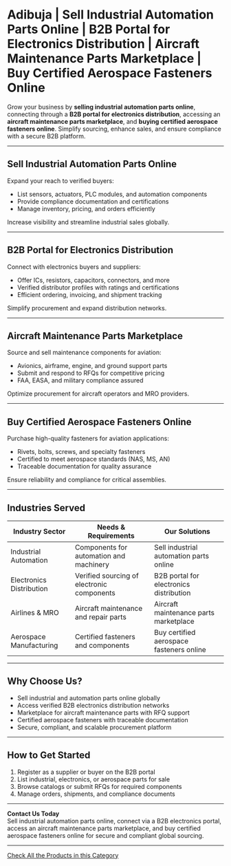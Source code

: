 # Adibuja | Sell Industrial Automation Parts Online | B2B Portal for Electronics Distribution | Aircraft Maintenance Parts Marketplace | Buy Certified Aerospace Fasteners Online

Grow your business by **selling industrial automation parts online**, connecting through a **B2B portal for electronics distribution**, accessing an **aircraft maintenance parts marketplace**, and **buying certified aerospace fasteners online**. Simplify sourcing, enhance sales, and ensure compliance with a secure B2B platform.

---

## Sell Industrial Automation Parts Online

Expand your reach to verified buyers:

- List sensors, actuators, PLC modules, and automation components  
- Provide compliance documentation and certifications  
- Manage inventory, pricing, and orders efficiently  

Increase visibility and streamline industrial sales globally.

---

## B2B Portal for Electronics Distribution

Connect with electronics buyers and suppliers:

- Offer ICs, resistors, capacitors, connectors, and more  
- Verified distributor profiles with ratings and certifications  
- Efficient ordering, invoicing, and shipment tracking  

Simplify procurement and expand distribution networks.

---

## Aircraft Maintenance Parts Marketplace

Source and sell maintenance components for aviation:

- Avionics, airframe, engine, and ground support parts  
- Submit and respond to RFQs for competitive pricing  
- FAA, EASA, and military compliance assured  

Optimize procurement for aircraft operators and MRO providers.

---

## Buy Certified Aerospace Fasteners Online

Purchase high-quality fasteners for aviation applications:

- Rivets, bolts, screws, and specialty fasteners  
- Certified to meet aerospace standards (NAS, MS, AN)  
- Traceable documentation for quality assurance  

Ensure reliability and compliance for critical assemblies.

---

## Industries Served

| Industry Sector          | Needs & Requirements                              | Our Solutions                                     |
|--------------------------|--------------------------------------------------|--------------------------------------------------|
| Industrial Automation    | Components for automation and machinery          | Sell industrial automation parts online         |
| Electronics Distribution | Verified sourcing of electronic components       | B2B portal for electronics distribution         |
| Airlines & MRO           | Aircraft maintenance and repair parts            | Aircraft maintenance parts marketplace          |
| Aerospace Manufacturing  | Certified fasteners and components               | Buy certified aerospace fasteners online       |

---

## Why Choose Us?

- Sell industrial and automation parts online globally  
- Access verified B2B electronics distribution networks  
- Marketplace for aircraft maintenance parts with RFQ support  
- Certified aerospace fasteners with traceable documentation  
- Secure, compliant, and scalable procurement platform  

---

## How to Get Started

1. Register as a supplier or buyer on the B2B portal  
2. List industrial, electronics, or aerospace parts for sale  
3. Browse catalogs or submit RFQs for required components  
4. Manage orders, shipments, and compliance documents  

---

**Contact Us Today**  
Sell industrial automation parts online, connect via a B2B electronics portal, access an aircraft maintenance parts marketplace, and buy certified aerospace fasteners online for secure and compliant global sourcing.

---

[Check All the Products in this Category](https://www.adibuja.com/categories/aviation-part)
